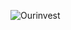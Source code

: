 ![Ourinvest](https://user-images.githubusercontent.com/100213910/185933007-39866608-8cbc-4f50-91fc-90e8c3cfcb91.png)
